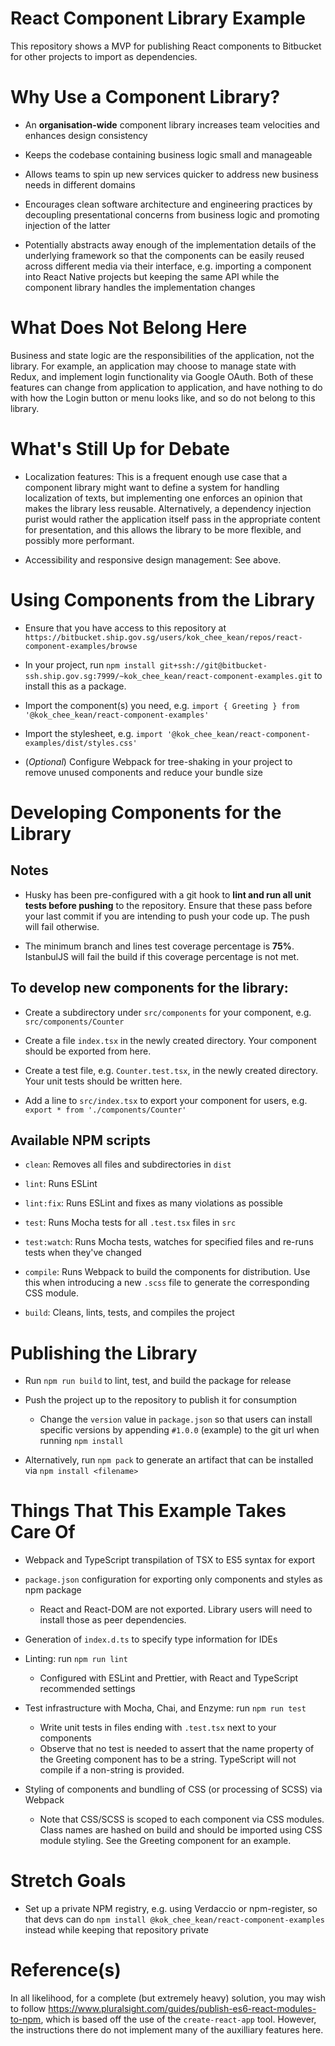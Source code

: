 # React Component Library Example

This repository shows a MVP for publishing React components to Bitbucket for other projects to import as dependencies.

# Why Use a Component Library?

- An **organisation-wide** component library increases team velocities and enhances design consistency

- Keeps the codebase containing business logic small and manageable

- Allows teams to spin up new services quicker to address new business needs in different domains

- Encourages clean software architecture and engineering practices by decoupling presentational concerns from business logic and promoting injection of the latter

- Potentially abstracts away enough of the implementation details of the underlying framework so that the components can be easily reused across different media via their interface, e.g. importing a component into React Native projects but keeping the same API while the component library handles the implementation changes 

# What Does Not Belong Here

Business and state logic are the responsibilities of the application, not the library. For example, an application may choose to manage state with Redux, and implement login functionality via Google OAuth. Both of these features can change from application to application, and have nothing to do with how the Login button or menu looks like, and so do not belong to this library.

# What's Still Up for Debate

- Localization features: This is a frequent enough use case that a component library might want to define a system for handling localization of texts, but implementing one enforces an opinion that makes the library less reusable. Alternatively, a dependency injection purist would rather the application itself pass in the appropriate content for presentation, and this allows the library to be more flexible, and possibly more performant.

- Accessibility and responsive design management: See above.

# Using Components from the Library

- Ensure that you have access to this repository at `https://bitbucket.ship.gov.sg/users/kok_chee_kean/repos/react-component-examples/browse`

- In your project, run `npm install git+ssh://git@bitbucket-ssh.ship.gov.sg:7999/~kok_chee_kean/react-component-examples.git` to install this as a package.

- Import the component(s) you need, e.g. `import { Greeting } from '@kok_chee_kean/react-component-examples'`

- Import the stylesheet, e.g. `import '@kok_chee_kean/react-component-examples/dist/styles.css'`

- (_Optional_) Configure Webpack for tree-shaking in your project to remove unused components and reduce your bundle size

# Developing Components for the Library

## Notes

  - Husky has been pre-configured with a git hook to **lint and run all unit tests before pushing** to the repository. Ensure that these pass before your last commit if you are intending to push your code up. The push will fail otherwise.

  - The minimum branch and lines test coverage percentage is **75%**. IstanbulJS will fail the build if this coverage percentage is not met.

## To develop new components for the library:

  - Create a subdirectory under `src/components` for your component, e.g. `src/components/Counter`

  - Create a file `index.tsx` in the newly created directory. Your component should be exported from here.

  - Create a test file, e.g. `Counter.test.tsx`, in the newly created directory. Your unit tests should be written here.

  - Add a line to `src/index.tsx` to export your component for users, e.g. `export * from './components/Counter'`

## Available NPM scripts

  - `clean`: Removes all files and subdirectories in `dist`

  - `lint`: Runs ESLint

  - `lint:fix`: Runs ESLint and fixes as many violations as possible

  - `test`: Runs Mocha tests for all `.test.tsx` files in `src`

  - `test:watch`: Runs Mocha tests, watches for specified files and re-runs tests when they've changed

  - `compile`: Runs Webpack to build the components for distribution. Use this when introducing a new `.scss` file to generate the corresponding CSS module.

  - `build`: Cleans, lints, tests, and compiles the project

# Publishing the Library

- Run `npm run build` to lint, test, and build the package for release

- Push the project up to the repository to publish it for consumption

  - Change the `version` value in `package.json` so that users can install specific versions by appending `#1.0.0` (example) to the git url when running `npm install`

- Alternatively, run `npm pack` to generate an artifact that can be installed via `npm install <filename>`

# Things That This Example Takes Care Of

- Webpack and TypeScript transpilation of TSX to ES5 syntax for export

- `package.json` configuration for exporting only components and styles as npm package
  - React and React-DOM are not exported. Library users will need to install those as peer dependencies.

- Generation of `index.d.ts` to specify type information for IDEs

- Linting: run `npm run lint`
  - Configured with ESLint and Prettier, with React and TypeScript recommended settings

- Test infrastructure with Mocha, Chai, and Enzyme: run `npm run test`
  - Write unit tests in files ending with `.test.tsx` next to your components
  - Observe that no test is needed to assert that the name property of the Greeting component has to be a string. TypeScript will not compile if a non-string is provided.

- Styling of components and bundling of CSS (or processing of SCSS) via Webpack
  - Note that CSS/SCSS is scoped to each component via CSS modules. Class names are hashed on build and should be imported using CSS module styling. See the Greeting component for an example.

# Stretch Goals

- Set up a private NPM registry, e.g. using Verdaccio or npm-register, so that devs can do `npm install @kok_chee_kean/react-component-examples` instead while keeping that repository private

# Reference(s)

In all likelihood, for a complete (but extremely heavy) solution, you may wish to follow https://www.pluralsight.com/guides/publish-es6-react-modules-to-npm, which is based off the use of the `create-react-app` tool. However, the instructions there do not implement many of the auxilliary features here.